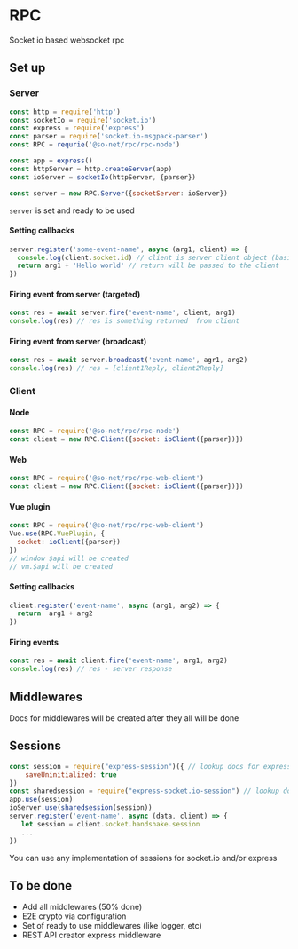 # RPC
Socket io based websocket rpc
## Set up
### Server
```js
const http = require('http')
const socketIo = require('socket.io')
const express = require('express')
const parser = require('socket.io-msgpack-parser')
const RPC = requrie('@so-net/rpc/rpc-node')

const app = express()
const httpServer = http.createServer(app)
const ioServer = socketIo(httpServer, {parser})

const server = new RPC.Server({socketServer: ioServer})
```
`server` is set and ready to be used
#### Setting callbacks
```js
server.register('some-event-name', async (arg1, client) => {
  console.log(client.socket.id) // client is server client object (basicly you need only client.socket)
  return arg1 + 'Hello world' // return will be passed to the client
})
```
#### Firing event from server (targeted)
```js
const res = await server.fire('event-name', client, arg1)
console.log(res) // res is something returned  from client
```
#### Firing event from server (broadcast)
```js
const res = await server.broadcast('event-name', agr1, arg2)
console.log(res) // res = [client1Reply, client2Reply]
```

### Client
#### Node
```js
const RPC = require('@so-net/rpc/rpc-node')
const client = new RPC.Client({socket: ioClient({parser})})
```
#### Web
```js
const RPC = require('@so-net/rpc/rpc-web-client')
const client = new RPC.Client({socket: ioClient({parser})})
```
#### Vue plugin
```js
const RPC = require('@so-net/rpc/rpc-web-client')
Vue.use(RPC.VuePlugin, {
  socket: ioClient({parser})
}) 
// window $api will be created
// vm.$api will be created
```
#### Setting callbacks
```js
client.register('event-name', async (arg1, arg2) => {
  return  arg1 + arg2
})
```
#### Firing events
```js
const res = await client.fire('event-name', arg1, arg2)
console.log(res) // res - server response
```
## Middlewares
Docs for middlewares will be created after they all will be done
## Sessions
```js
const session = require("express-session")({ // lookup docs for express-session
	saveUninitialized: true
})
const sharedsession = require("express-socket.io-session") // lookup docs for express-socket.io-session
app.use(session)
ioServer.use(sharedsession(session))
server.register('event-name', async (data, client) => {
   let session = client.socket.handshake.session
   ...
})
```
You can use any implementation of sessions for socket.io and/or express
## To be done
* Add all middlewares (50% done)
* E2E crypto via configuration
* Set of ready to use middlewares (like logger, etc)
* REST API creator express middleware 